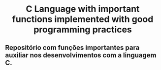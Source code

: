 <h1 align = "center"> C Language with important functions implemented with good programming practices </h1>

## Repositório com funções importantes para auxiliar nos desenvolvimentos com a linguagem C.

